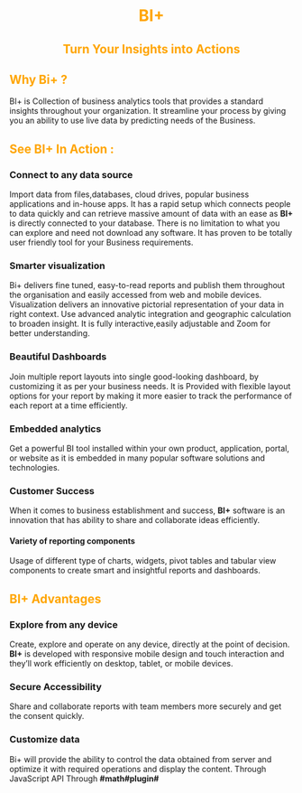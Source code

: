                          
<center><h1> <font color="orange"> BI+ </font> </h1></center>
<center><h2> <font color="orange">Turn Your Insights into Actions </font> </h2></center>

<h2> <font color="orange">Why Bi+ ? </font> </h2>
 
BI+ is  Collection of business analytics tools that provides a standard insights throughout your organization. It streamline your process by giving you an ability to use live data by predicting needs of the Business.

<h2>  <font color="orange">See BI+ In Action :</font></h2>
  
 ### Connect to any data source
 
Import data from files,databases, cloud drives, popular business applications and in-house apps. It has a rapid setup which connects people to data quickly and can retrieve massive amount of data with an ease as **BI+** is directly connected to your database. There is no limitation to what you can explore and need not download any software. It has proven to be totally user friendly tool for your Business requirements.

### Smarter visualization

Bi+ delivers fine tuned, easy-to-read reports and publish them throughout the organisation and easily accessed from web and mobile devices.  Visualization delivers an innovative pictorial representation of your data in right context. Use advanced analytic integration and geographic calculation to broaden insight. It is fully interactive,easily adjustable and Zoom for better understanding.

### Beautiful Dashboards

Join multiple report layouts into single good-looking dashboard, by customizing it as per your business needs. It is Provided with flexible layout options for your report by making it more easier to track the performance of each report at a time efficiently.

### Embedded analytics

Get a powerful BI tool installed within your own product, application, portal, or website as it is embedded in many popular software solutions and technologies.

### Customer Success

When it comes to business establishment and success, **BI+** software is an innovation that has ability to share and collaborate ideas efficiently.

 
#### Variety of reporting components

Usage of different type of charts, widgets, pivot tables and tabular view components to create smart and insightful reports and dashboards.

<h2>  <font color="orange">BI+ Advantages</font></h2> 

### Explore from any device

Create, explore and operate on any device, directly at the point of decision. **BI+** is developed with responsive mobile design and touch interaction and they’ll work efficiently on desktop, tablet, or mobile devices.

### Secure Accessibility

 Share and collaborate reports with team members more securely and  get the consent quickly.
 
 ### Customize data

Bi+ will provide the ability to control the data obtained from server and optimize it with required operations and display the content. Through JavaScript API
Through **#math#plugin#**
<!--stackedit_data:
eyJoaXN0b3J5IjpbOTM0OTI0NjMyXX0=
-->